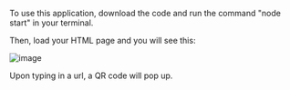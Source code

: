 To use this application, download the code and run the command "node start" in your terminal.

Then, load your HTML page and you will see this:

![image](https://github.com/wenzhaopan/QR-Code-Generator/assets/140751736/0f70fae7-2c1c-4156-bc50-55b3a3e936af)


Upon typing in a url, a QR code will pop up.

